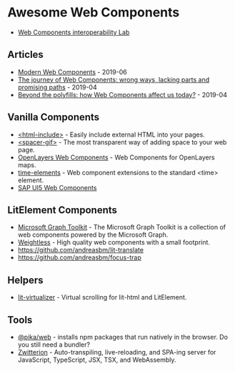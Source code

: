 # Awesome Web Components

- [Web Components interoperability Lab](https://glitch.com/@sergicontre/web-components-interoperability-lab)

## Articles

- [Modern Web Components](https://dev.to/samthor/modern-web-components-37hf) - 2019-06
- [The journey of Web Components: wrong ways, lacking parts and promising paths](https://dev.to/webpadawan/the-journey-of-web-components-wrong-ways-lacking-parts-and-promising-paths-1d5a) - 2019-04
- [Beyond the polyfills: how Web Components affect us today?](https://dev.to/webpadawan/beyond-the-polyfills-how-web-components-affect-us-today-3j0a) - 2019-04

## Vanilla Components

- [\<html-include\>](https://github.com/justinfagnani/html-include-element) - Easily include external HTML into your pages.
- [\<spacer-gif\>](https://github.com/erikkroes/spacer-gif) - The most transparent way of adding space to your web page.
- [OpenLayers Web Components](https://github.com/zazuko/openlayers-elements) - Web Components for OpenLayers maps.
- [time-elements](https://github.com/github/time-elements) - Web component extensions to the standard \<time\> element.
- [SAP UI5 Web Components](https://github.com/SAP/ui5-webcomponents)

## LitElement Components

- [Microsoft Graph Toolkit](https://github.com/microsoftgraph/microsoft-graph-toolkit) - The Microsoft Graph Toolkit is a collection of web components powered by the Microsoft Graph.
- [Weightless](https://github.com/andreasbm/weightless) - High quality web components with a small footprint.
- https://github.com/andreasbm/lit-translate
- https://github.com/andreasbm/focus-trap

## Helpers

- [lit-virtualizer](https://github.com/PolymerLabs/uni-virtualizer/tree/master/packages/lit-virtualizer) - Virtual scrolling for lit-html and LitElement.

## Tools

- [@pika/web](https://www.pikapkg.com/blog/pika-web-a-future-without-webpack) - installs npm packages that run natively in the browser. Do you still need a bundler?
- [Zwitterion](https://github.com/lastmjs/zwitterion) - Auto-transpiling, live-reloading, and SPA-ing server for JavaScript, TypeScript, JSX, TSX, and WebAssembly.
